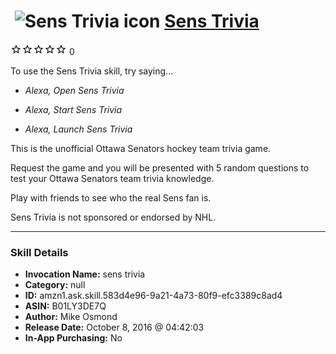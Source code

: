 # &nbsp;<img src="skill_icon" alt="Sens Trivia icon" width="36"> [Sens Trivia](http://alexa.amazon.com/#skills/amzn1.ask.skill.583d4e96-9a21-4a73-80f9-efc3389c8ad4)
![0 stars](../../images/ic_star_border_black_18dp_1x.png)![0 stars](../../images/ic_star_border_black_18dp_1x.png)![0 stars](../../images/ic_star_border_black_18dp_1x.png)![0 stars](../../images/ic_star_border_black_18dp_1x.png)![0 stars](../../images/ic_star_border_black_18dp_1x.png) 0

To use the Sens Trivia skill, try saying...

* *Alexa, Open Sens Trivia*

* *Alexa, Start Sens Trivia*

* *Alexa, Launch Sens Trivia*

This is the unofficial Ottawa Senators hockey team trivia game.

Request the game and you will be presented with 5 random questions to test your Ottawa Senators team trivia knowledge.

Play with friends to see who the real Sens fan is.

Sens Trivia is not sponsored or endorsed by NHL.

***

### Skill Details

* **Invocation Name:** sens trivia
* **Category:** null
* **ID:** amzn1.ask.skill.583d4e96-9a21-4a73-80f9-efc3389c8ad4
* **ASIN:** B01LY3DE7Q
* **Author:** Mike Osmond
* **Release Date:** October 8, 2016 @ 04:42:03
* **In-App Purchasing:** No
